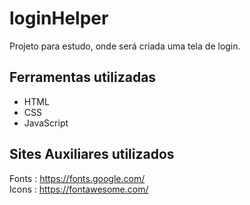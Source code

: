 # loginHelper

Projeto para estudo, onde será criada uma tela de login.

## Ferramentas utilizadas
- HTML <br>
- CSS <br>
- JavaScript <br>

## Sites Auxiliares utilizados
Fonts         : https://fonts.google.com/ <br>
Icons         : https://fontawesome.com/ <br>